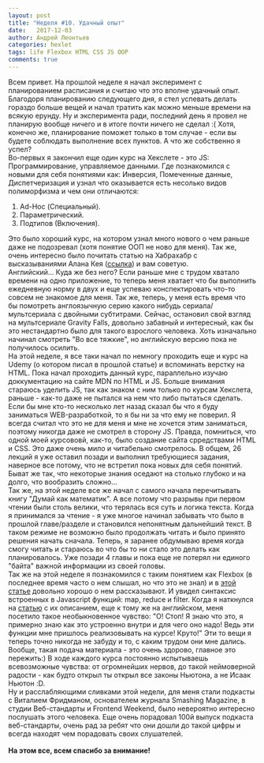 ```yaml
---
layout: post
title: "Неделя #10. Удачный опыт"
date:   2017-12-03
author: Андрей Леонтьев
categories: hexlet
tags: life Flexbox HTML CSS JS OOP
comments: true
--- 
```

Всем привет. На прошлой неделе я начал эксперимент с планированием расписания и считаю что это вполне удачный опыт. Благодоря планированию следующего дня, я стел успевать делать гораздо больше вещей и начал тратить как можно меньше времени на всякую ерунду. Ну и эксперимента ради, последний день я провел не планирую вообще ничего и в итоге почти ничего не сделал :( Хотя, конечно же, планирование поможет только в том случае - если вы будете соблюдать выполнение всех пунктов. А что же собственно я успел? <br>
Во-первых я закончил еще один курс на Хекслете - это JS: Программирование, управляемое данными. Где познакомился с новыми для себя понятиями как: Инверсия, Помеченные данные, Диспетчеризация и узнал что оказывается есть несолько видов полиморфизма и чем они отличаются: 
1. Ad-Hoc (Специальный).
2. Параметрический.
3. Подтипов (Включения).

Это было хороший курс, на котором узнал много нового о чем раньше даже не подозревал (хотя понятие ООП не ново для меня). Так же, очень интересно было почитать статью на Хабрахабр с высказываниями Алана Кея ([ссылка][alankey]) и вам советую. <br>
Английский... Куда же без него? Если раньше мне с трудом хватало времени на одно приложение, то теперь меня хватает что бы выполнить ежедневную норму в двух и еще успеваю конспектировать что-то совсем не знакомое для меня. Так же, теперь, у меня есть время что бы помотреть англоязычную серию какого нибудь сериала/мультсериала с двойными субтитрами. Сейчас, остановил свой взгляд на мультсериале Gravity Falls, довольно забавный и интересный, как бы это нестандартно было для такого взрослого человека. Хоть изначально начинал смотреть "Во все тяжкие", но английскую версию пока не получилось осилить. <br>
На этой неделе, я все таки начал по немногу проходить еще и курс на Udemy (о котором писал в прошлой статье) и вспоминать верстку на HTML. Пока начал проходить данный курс, параллельно изучаю доккументацию на сайте MDN по HTML и JS. Больше внимания стараюсь уделить JS, так как знаком с ним только по курсам Хекслета, раньше - как-то даже не пытался на нем что либо пытаться сделать. Если бы мне кто-то несколько лет назад сказал бы что я буду заниматься WEB-разработкой, то я бы ни за что ему не поверил. Я всегда считал что это не для меня и мне не хочется этим заниматься, поэтому никогда даже не смотрел в сторону JS. Правда, помниться, что одной моей курсововй, как-то, было создание сайта срредствами HTML и CSS. Это даже очень мило и читабельно смотрелось. В общем, 26 лекций я уже оставил позади и выполнил требующиеся задания, наверное все потому, что не встретил пока новых для себя понятий. Быват же так, что некоторые знания оседают на столько глубоко и на долго, что вообразить сложно... <br>
Так же, на этой неделе все же начал с самого начала перечитывать книгу "Думай как математик". А все потому что разрывы при первом чтении были столь велики, что терялась вся суть и логика текста. Когда я принимался за чтение - я уже многое начинал забывать что было в прошлой главе/разделе и становился непонятным дальнейший текст. В таком режиме не возможно было продолжать читать и было принято решения начать сначала. Теперь, я заранее обдумываю время когда смогу читать и стараюсь во что бы то ни стало это делать как планировалось. Уже позади 4 главы и пока еще не потерял ни единого "байта" важной информации из своей головы. <br>
Так же на этой неделе я познакомился с таким понятием как Flexbox (в последнее время часто о нем слышал, но что это не знал) и в [этой статье][flex] довольно хорошо о нем рассказывают. И увидел синтаксис встроенных в Javascript функций: map, reduce и filter. Когда я наткнулся на [статью][codeburst] с их описанием, еще к тому же на английском, меня посетило такое необыкновенное чувство: "О! Стоп! Я знаю что это, я примерно знаю как это устроенно внутри и для чего оно надо! Ведь эти функции мне пришлось реализовывать на курсе! Круто!" Эти то вещи я теперь точно никогда не забуду и то, с каким трудом они мне дались. Вообще, такая подача материала - это очень здорово, главное это пережить:) В ходе каждого курса постоянно испытываешь всевозможные чувства: от огромнейших нервов, до такой неймоверной радости - как будто открыл ты открыл все законы Ньютона, а не Исаак Ньютон :D. <br>
Ну и расслабляющими сливками этой недели, для меня стали подкасты с Виталием Фридманом, основателем журнала Smashing Magazine, в студии Веб-стандарты и Frontend Weekend, было невероятно интересно послушать этого человека. Еще очень порадовал 100й выпуск подкаста веб-стандарты, очень рад за ребят что они дошли до такой цифры и всегда находят чем порадовать своих слушателей. <br><br>
**На этом все, всем спасибо за внимание!**

[flex]: http://html5.by/blog/flexbox/
[codeburst]: https://codeburst.io/learn-understand-javascripts-map-function-ffc059264783
[alankey]: https://habrahabr.ru/company/hexlet/blog/303754/